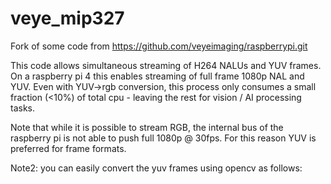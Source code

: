 # veye_mip327
Fork of some code from https://github.com/veyeimaging/raspberrypi.git

This code allows simultaneous streaming of H264 NALUs and YUV frames.  On a raspberry pi 4 this enables streaming of full frame 1080p NAL and YUV.  Even with YUV->rgb conversion, this process only consumes a small fraction (<10%) of total cpu - leaving the rest for vision / AI processing tasks.

Note that while it is possible to stream RGB, the internal bus of the raspberry pi is not able to push full 1080p @ 30fps.  For this reason YUV is preferred for frame formats.

Note2: you can easily convert the yuv frames using opencv as follows:
